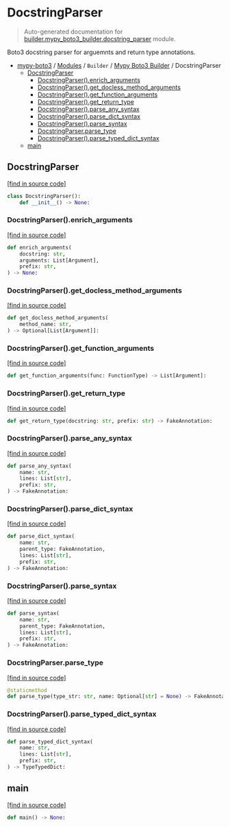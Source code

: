 # DocstringParser

> Auto-generated documentation for [builder.mypy_boto3_builder.docstring_parser](https://github.com/vemel/mypy_boto3/blob/master/builder/mypy_boto3_builder/docstring_parser.py) module.

Boto3 docstring parser for arguemnts and return type annotations.

- [mypy-boto3](../../README.md#mypy_boto3) / [Modules](../../MODULES.md#mypy-boto3-modules) / `Builder` / [Mypy Boto3 Builder](index.md#mypy-boto3-builder) / DocstringParser
    - [DocstringParser](#docstringparser)
        - [DocstringParser().enrich_arguments](#docstringparserenrich_arguments)
        - [DocstringParser().get_docless_method_arguments](#docstringparserget_docless_method_arguments)
        - [DocstringParser().get_function_arguments](#docstringparserget_function_arguments)
        - [DocstringParser().get_return_type](#docstringparserget_return_type)
        - [DocstringParser().parse_any_syntax](#docstringparserparse_any_syntax)
        - [DocstringParser().parse_dict_syntax](#docstringparserparse_dict_syntax)
        - [DocstringParser().parse_syntax](#docstringparserparse_syntax)
        - [DocstringParser.parse_type](#docstringparserparse_type)
        - [DocstringParser().parse_typed_dict_syntax](#docstringparserparse_typed_dict_syntax)
    - [main](#main)

## DocstringParser

[[find in source code]](https://github.com/vemel/mypy_boto3/blob/master/builder/mypy_boto3_builder/docstring_parser.py#L23)

```python
class DocstringParser():
    def __init__() -> None:
```

### DocstringParser().enrich_arguments

[[find in source code]](https://github.com/vemel/mypy_boto3/blob/master/builder/mypy_boto3_builder/docstring_parser.py#L152)

```python
def enrich_arguments(
    docstring: str,
    arguments: List[Argument],
    prefix: str,
) -> None:
```

### DocstringParser().get_docless_method_arguments

[[find in source code]](https://github.com/vemel/mypy_boto3/blob/master/builder/mypy_boto3_builder/docstring_parser.py#L101)

```python
def get_docless_method_arguments(
    method_name: str,
) -> Optional[List[Argument]]:
```

### DocstringParser().get_function_arguments

[[find in source code]](https://github.com/vemel/mypy_boto3/blob/master/builder/mypy_boto3_builder/docstring_parser.py#L141)

```python
def get_function_arguments(func: FunctionType) -> List[Argument]:
```

### DocstringParser().get_return_type

[[find in source code]](https://github.com/vemel/mypy_boto3/blob/master/builder/mypy_boto3_builder/docstring_parser.py#L50)

```python
def get_return_type(docstring: str, prefix: str) -> FakeAnnotation:
```

### DocstringParser().parse_any_syntax

[[find in source code]](https://github.com/vemel/mypy_boto3/blob/master/builder/mypy_boto3_builder/docstring_parser.py#L213)

```python
def parse_any_syntax(
    name: str,
    lines: List[str],
    prefix: str,
) -> FakeAnnotation:
```

### DocstringParser().parse_dict_syntax

[[find in source code]](https://github.com/vemel/mypy_boto3/blob/master/builder/mypy_boto3_builder/docstring_parser.py#L249)

```python
def parse_dict_syntax(
    name: str,
    parent_type: FakeAnnotation,
    lines: List[str],
    prefix: str,
) -> FakeAnnotation:
```

### DocstringParser().parse_syntax

[[find in source code]](https://github.com/vemel/mypy_boto3/blob/master/builder/mypy_boto3_builder/docstring_parser.py#L235)

```python
def parse_syntax(
    name: str,
    parent_type: FakeAnnotation,
    lines: List[str],
    prefix: str,
) -> FakeAnnotation:
```

### DocstringParser.parse_type

[[find in source code]](https://github.com/vemel/mypy_boto3/blob/master/builder/mypy_boto3_builder/docstring_parser.py#L200)

```python
@staticmethod
def parse_type(type_str: str, name: Optional[str] = None) -> FakeAnnotation:
```

### DocstringParser().parse_typed_dict_syntax

[[find in source code]](https://github.com/vemel/mypy_boto3/blob/master/builder/mypy_boto3_builder/docstring_parser.py#L267)

```python
def parse_typed_dict_syntax(
    name: str,
    lines: List[str],
    prefix: str,
) -> TypeTypedDict:
```

## main

[[find in source code]](https://github.com/vemel/mypy_boto3/blob/master/builder/mypy_boto3_builder/docstring_parser.py#L296)

```python
def main() -> None:
```
